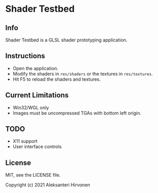 # Shader Testbed

## Info

Shader Testbed is a GLSL shader prototyping application.

## Instructions

- Open the application.
- Modify the shaders in `res/shaders` or the textures in `res/textures`.
- Hit F5 to reload the shaders and textures.

## Current Limitations

- Win32/WGL only
- Images must be uncompressed TGAs with bottom left origin.

## TODO

- X11 support
- User interface controls

## License

MIT, see the LICENSE file.

Copyright (c) 2021 Aleksanteri Hirvonen
